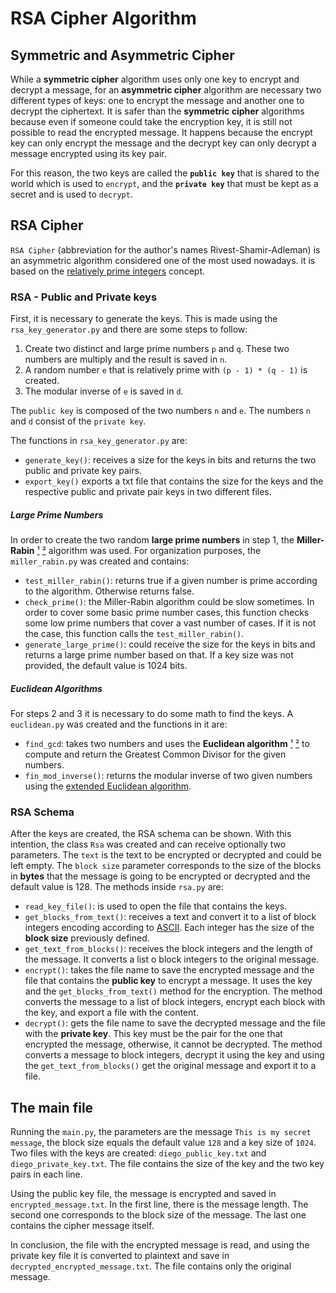 # RSA Cipher Algorithm

## Symmetric and Asymmetric Cipher

While a **symmetric cipher** algorithm uses only one key to encrypt and decrypt a message, for an **asymmetric cipher** algorithm are necessary two different types of keys: one to encrypt the message and another one to decrypt the ciphertext. It is safer than the **symmetric cipher** algorithms because even if someone could take the encryption key, it is still not possible to read the encrypted message. It happens because the encrypt key can only encrypt the message and the decrypt key can only decrypt a message encrypted using its key pair.

For this reason, the two keys are called the **`public key`** that is shared to the world which is used to `encrypt`, and the **`private key`** that must be kept as a secret and is used to `decrypt`.

## RSA Cipher

`RSA Cipher` (abbreviation for the author's names Rivest-Shamir-Adleman) is an asymmetric algorithm considered one of the most used nowadays. it is based on the [relatively prime integers](https://en.wikipedia.org/wiki/Coprime_integers) concept.

### RSA - Public and Private keys

First, it is necessary to generate the keys. This is made using the `rsa_key_generator.py` and there are some steps to follow:

1. Create two distinct and large prime numbers `p` and `q`. These two numbers are multiply and the result is saved in `n`.
2.   A random number `e` that is relatively prime with `(p - 1) * (q - 1)` is created.
3. The modular inverse of `e` is saved in `d`.

The `public key` is composed of the two numbers `n` and `e`. The numbers `n` and `d` consist of the `private key`.

The functions in `rsa_key_generator.py` are:

- `generate_key()`: receives a size for the keys in bits and returns the two public and private key pairs.
- `export_key()` exports a txt file that contains the size for the keys and the respective public and private pair keys in two different files. 

##### Large Prime Numbers

In order to create the two random **large prime numbers** in step 1, the **Miller-Rabin** [¹](https://crypto.stanford.edu/pbc/notes/numbertheory/millerrabin.html)  [²](https://en.wikipedia.org/wiki/Miller%E2%80%93Rabin_primality_test)  algorithm was used. For organization purposes, the `miller_rabin.py` was created and contains:

* `test_miller_rabin()`: returns true if a given number is prime according to the algorithm. Otherwise returns false. 
* `check_prime()`: the Miller-Rabin algorithm could be slow sometimes. In order to cover some basic prime number cases, this function checks some low prime numbers that cover a vast number of cases. If it is not the case, this function calls the `test_miller_rabin()`.
* `generate_large_prime()`: could receive the size for the keys in bits and returns a large prime number based on that. If a key size was not provided, the default value is 1024 bits.

##### Euclidean Algorithms

For steps 2 and 3 it is necessary to do some math to find the keys. A `euclidean.py` was created and the functions in it are:

* `find_gcd`: takes two numbers and uses the **Euclidean algorithm**  [¹](https://www.khanacademy.org/computing/computer-science/cryptography/modarithmetic/a/the-euclidean-algorithm)  [²](https://crypto.stanford.edu/pbc/notes/numbertheory/euclid.html)  to compute and return the Greatest Common Divisor for the given numbers.
* `fin_mod_inverse()`: returns the modular inverse of two given numbers using the [extended Euclidean algorithm](https://en.wikipedia.org/wiki/Extended_Euclidean_algorithm).

### RSA Schema

After the keys are created, the RSA schema can be shown. With this intention, the class `Rsa` was created and can receive optionally two parameters.  The `text` is the text to be encrypted or decrypted and could be left empty. The `block size`  parameter corresponds to the size of the blocks in **bytes** that the message is going to be encrypted or decrypted and the default value is 128. The methods inside `rsa.py` are:
* `read_key_file()`: is used to open the file that contains the keys.
* `get_blocks_from_text()`: receives a text and convert it to a list of block integers encoding according to [ASCII](https://en.wikipedia.org/wiki/ASCII). Each integer has the size of the **block size** previously defined.
* `get_text_from_blocks()`: receives the block integers and the length of the message. It converts a list o block integers to the original message.
* `encrypt()`: takes the file name to save the encrypted message and the file that contains the **public key** to encrypt a message. It uses the key and the `get_blocks_from_text()` method for the encryption. The method converts the message to a list of block integers, encrypt each block with the key, and export a file with the content.
* `decrypt()`: gets the file name to save the decrypted message and the file with the **private key**. This key must be the pair for the one that encrypted the message, otherwise, it cannot be decrypted. The method converts a message to block integers, decrypt it using the key and using the `get_text_from_blocks()` get the original message and export it to a file.

## The main file

Running the `main.py`, the parameters are the message `This is my secret message`, the block size equals the default value `128` and a key size of `1024`. 
Two files with the keys are created: `diego_public_key.txt` and `diego_private_key.txt`. The file contains the size of the key and the two key pairs in each line.

Using the public key file, the message is encrypted and saved in `encrypted_message.txt`. In the first line, there is the message length. The second one corresponds to the block size of the message. The last one contains the cipher message itself.

In conclusion, the file with the encrypted message is read, and using the private key file it is converted to plaintext and save in `decrypted_encrypted_message.txt`. The file contains only the original message.

